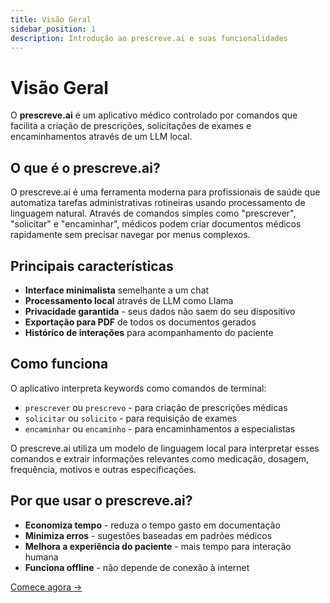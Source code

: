 ```yaml
---
title: Visão Geral
sidebar_position: 1
description: Introdução ao prescreve.ai e suas funcionalidades
---
```


# Visão Geral

O **prescreve.ai** é um aplicativo médico controlado por comandos que facilita a criação de prescrições, solicitações de exames e encaminhamentos através de um LLM local.

## O que é o prescreve.ai?

O prescreve.ai é uma ferramenta moderna para profissionais de saúde que automatiza tarefas administrativas rotineiras usando processamento de linguagem natural. Através de comandos simples como "prescrever", "solicitar" e "encaminhar", médicos podem criar documentos médicos rapidamente sem precisar navegar por menus complexos.

## Principais características

- **Interface minimalista** semelhante a um chat
- **Processamento local** através de LLM como Llama
- **Privacidade garantida** - seus dados não saem do seu dispositivo
- **Exportação para PDF** de todos os documentos gerados
- **Histórico de interações** para acompanhamento do paciente

## Como funciona

O aplicativo interpreta keywords como comandos de terminal:

- `prescrever` ou `prescrevo` - para criação de prescrições médicas
- `solicitar` ou `solicito` - para requisição de exames
- `encaminhar` ou `encaminho` - para encaminhamentos a especialistas

O prescreve.ai utiliza um modelo de linguagem local para interpretar esses comandos e extrair informações relevantes como medicação, dosagem, frequência, motivos e outras especificações.

## Por que usar o prescreve.ai?

- **Economiza tempo** - reduza o tempo gasto em documentação
- **Minimiza erros** - sugestões baseadas em padrões médicos
- **Melhora a experiência do paciente** - mais tempo para interação humana
- **Funciona offline** - não depende de conexão à internet

[Comece agora →](/prescreve-ai/intro/quickstart)

